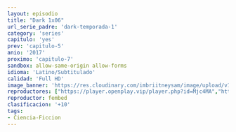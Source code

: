 ```yaml
---
layout: episodio
title: "Dark 1x06"
url_serie_padre: 'dark-temporada-1'
category: 'series'
capitulo: 'yes'
prev: 'capitulo-5'
anio: '2017'
proximo: 'capitulo-7'
sandbox: allow-same-origin allow-forms
idioma: 'Latino/Subtitulado'
calidad: 'Full HD'
image_banner: 'https://res.cloudinary.com/imbriitneysam/image/upload/v1547164649/dark-banner-min.jpg'
reproductores: ["https://player.openplay.vip/player.php?id=Mjc4MA","https://api.cuevana3.io/rr/gd.php?h=ek5lbm9xYWNrS0xJMVp5b21KREk0dFBLbjVkaHhkRGdrOG1jbnBpUnhhS1YzWnVJbk5lUnpKZTVqWFdtdGNMcXBzS21xS1NZcU5LcHpKbUxtTW1TeUtpU3FadVkyUT09"]
reproductor: fembed
clasificacion: '+10'
tags:
- Ciencia-Ficcion
---
```












